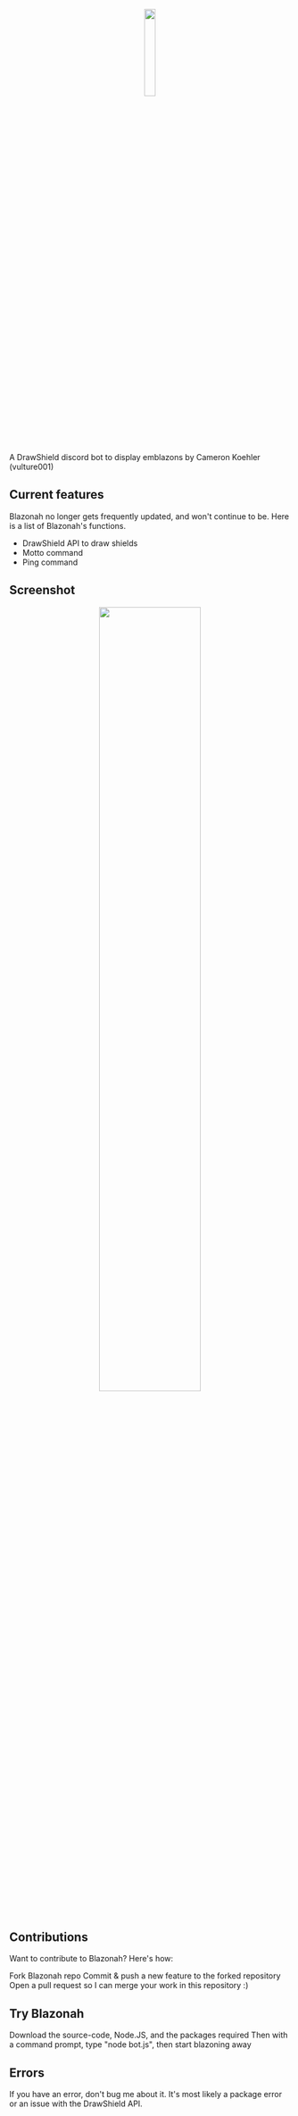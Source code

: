 <p align="center"><img width=20% src="https://raw.githubusercontent.com/vulture001/blazonah/main/lion1.png"></p>

A DrawShield discord bot to display emblazons by Cameron Koehler (vulture001)

## Current features
Blazonah no longer gets frequently updated, and won't continue to be. Here is a list of Blazonah's functions.

* DrawShield API to draw shields
* Motto command
* Ping command

## Screenshot

<p align="center"><img width=60% src="https://raw.githubusercontent.com/vulture001/blazonah/main/sc1.png"></p>

## Contributions
Want to contribute to Blazonah? Here's how:

Fork Blazonah repo
Commit & push a new feature to the forked repository
Open a pull request so I can merge your work in this repository :)

## Try Blazonah
Download the source-code, Node.JS, and the packages required 
Then with a command prompt, type "node bot.js", then start blazoning away

## Errors
If you have an error, don't bug me about it. It's most likely a package error or an issue with the DrawShield API.
